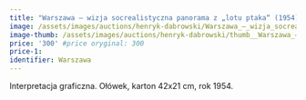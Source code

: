 ```yaml
---
title: "Warszawa – wizja socrealistyczna panorama z „lotu ptaka“ (1954)"
image: /assets/images/auctions/henryk-dabrowski/Warszawa_–_wizja_socrealistyczna_panorama_z_„lotu_ptaka“_(1954).jpg
image-thumb: /assets/images/auctions/henryk-dabrowski/thumb__Warszawa_–_wizja_socrealistyczna_panorama_z_„lotu_ptaka“_(1954).jpg
price: '300' #price oryginal: 300
price-1:
identifier: Warszawa
---
```


Interpretacja graficzna. Ołówek, karton 42x21 cm, rok 1954.